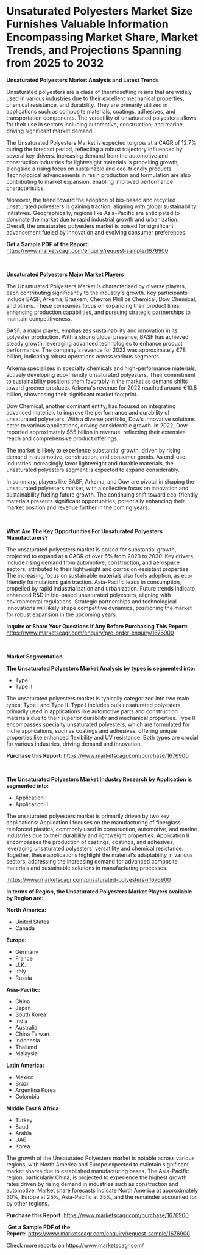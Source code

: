 <p><h1>Unsaturated Polyesters Market Size Furnishes Valuable Information Encompassing Market Share, Market Trends, and Projections Spanning from 2025 to 2032</h1></p><p><strong>Unsaturated Polyesters Market Analysis and Latest Trends</strong></p>
<p><p>Unsaturated polyesters are a class of thermosetting resins that are widely used in various industries due to their excellent mechanical properties, chemical resistance, and durability. They are primarily utilized in applications such as composite materials, coatings, adhesives, and transportation components. The versatility of unsaturated polyesters allows for their use in sectors including automotive, construction, and marine, driving significant market demand.</p><p>The Unsaturated Polyesters Market is expected to grow at a CAGR of 12.7% during the forecast period, reflecting a robust trajectory influenced by several key drivers. Increasing demand from the automotive and construction industries for lightweight materials is propelling growth, alongside a rising focus on sustainable and eco-friendly products. Technological advancements in resin production and formulation are also contributing to market expansion, enabling improved performance characteristics.</p><p>Moreover, the trend toward the adoption of bio-based and recycled unsaturated polyesters is gaining traction, aligning with global sustainability initiatives. Geographically, regions like Asia-Pacific are anticipated to dominate the market due to rapid industrial growth and urbanization. Overall, the unsaturated polyesters market is poised for significant advancement fueled by innovation and evolving consumer preferences.</p></p>
<p><strong>Get a Sample PDF of the Report:&nbsp;</strong> <a href="https://www.marketscagr.com/enquiry/request-sample/1676900?utm_campaign=1889&utm_medium=2&utm_source=Github&utm_content=ia&utm_term=24032025&utm_id=unsaturated-polyesters">https://www.marketscagr.com/enquiry/request-sample/1676900</a></p>
<p>&nbsp;</p>
<p><strong>Unsaturated Polyesters Major Market Players</strong></p>
<p><p>The Unsaturated Polyesters Market is characterized by diverse players, each contributing significantly to the industry's growth. Key participants include BASF, Arkema, Braskem, Chevron Phillips Chemical, Dow Chemical, and others. These companies focus on expanding their product lines, enhancing production capabilities, and pursuing strategic partnerships to maintain competitiveness.</p><p>BASF, a major player, emphasizes sustainability and innovation in its polyester production. With a strong global presence, BASF has achieved steady growth, leveraging advanced technologies to enhance product performance. The company's revenue for 2022 was approximately €78 billion, indicating robust operations across various segments.</p><p>Arkema specializes in specialty chemicals and high-performance materials, actively developing eco-friendly unsaturated polyesters. Their commitment to sustainability positions them favorably in the market as demand shifts toward greener products. Arkema's revenue for 2022 reached around €10.5 billion, showcasing their significant market footprint.</p><p>Dow Chemical, another dominant entity, has focused on integrating advanced materials to improve the performance and durability of unsaturated polyesters. With a diverse portfolio, Dow’s innovative solutions cater to various applications, driving considerable growth. In 2022, Dow reported approximately $55 billion in revenue, reflecting their extensive reach and comprehensive product offerings.</p><p>The market is likely to experience substantial growth, driven by rising demand in automotive, construction, and consumer goods. As end-use industries increasingly favor lightweight and durable materials, the unsaturated polyesters segment is expected to expand considerably.</p><p>In summary, players like BASF, Arkema, and Dow are pivotal in shaping the unsaturated polyesters market, with a collective focus on innovation and sustainability fueling future growth. The continuing shift toward eco-friendly materials presents significant opportunities, potentially enhancing their market position and revenue further in the coming years.</p></p>
<p>&nbsp;</p>
<p><strong>What Are The Key Opportunities For Unsaturated Polyesters Manufacturers?</strong></p>
<p><p>The unsaturated polyesters market is poised for substantial growth, projected to expand at a CAGR of over 5% from 2023 to 2030. Key drivers include rising demand from automotive, construction, and aerospace sectors, attributed to their lightweight and corrosion-resistant properties. The increasing focus on sustainable materials also fuels adoption, as eco-friendly formulations gain traction. Asia-Pacific leads in consumption, propelled by rapid industrialization and urbanization. Future trends indicate enhanced R&D in bio-based unsaturated polyesters, aligning with environmental regulations. Strategic partnerships and technological innovations will likely shape competitive dynamics, positioning the market for robust expansion in the upcoming years.</p></p>
<p><strong>Inquire or Share Your Questions If Any Before Purchasing This Report:</strong> <a href="https://www.marketscagr.com/enquiry/pre-order-enquiry/1676900?utm_campaign=1889&utm_medium=2&utm_source=Github&utm_content=ia&utm_term=24032025&utm_id=unsaturated-polyesters">https://www.marketscagr.com/enquiry/pre-order-enquiry/1676900</a></p>
<p>&nbsp;</p>
<p><strong>Market Segmentation</strong></p>
<p><strong>The Unsaturated Polyesters Market Analysis by types is segmented into:</strong></p>
<p><ul><li>Type I</li><li>Type II</li></ul></p>
<p><p>The unsaturated polyesters market is typically categorized into two main types: Type I and Type II. Type I includes bulk unsaturated polyesters, primarily used in applications like automotive parts and construction materials due to their superior durability and mechanical properties. Type II encompasses specialty unsaturated polyesters, which are formulated for niche applications, such as coatings and adhesives, offering unique properties like enhanced flexibility and UV resistance. Both types are crucial for various industries, driving demand and innovation.</p></p>
<p><strong>Purchase this Report:&nbsp;</strong><a href="https://www.marketscagr.com/purchase/1676900?utm_campaign=1889&utm_medium=2&utm_source=Github&utm_content=ia&utm_term=24032025&utm_id=unsaturated-polyesters">https://www.marketscagr.com/purchase/1676900</a></p>
<p>&nbsp;</p>
<p><strong>The Unsaturated Polyesters Market Industry Research by Application is segmented into:</strong></p>
<p><ul><li>Application I</li><li>Application II</li></ul></p>
<p><p>The unsaturated polyesters market is primarily driven by two key applications: Application I focuses on the manufacturing of fiberglass-reinforced plastics, commonly used in construction, automotive, and marine industries due to their durability and lightweight properties. Application II encompasses the production of castings, coatings, and adhesives, leveraging unsaturated polyesters' versatility and chemical resistance. Together, these applications highlight the material's adaptability in various sectors, addressing the increasing demand for advanced composite materials and sustainable solutions in manufacturing processes.</p></p>
<p><a href="https://www.marketscagr.com/unsaturated-polyesters-r1676900?utm_campaign=1889&utm_medium=2&utm_source=Github&utm_content=ia&utm_term=24032025&utm_id=unsaturated-polyesters">&nbsp;https://www.marketscagr.com/unsaturated-polyesters-r1676900</a></p>
<p><strong>In terms of Region, the Unsaturated Polyesters Market Players available by Region are:</strong></p>
<p>
    <p> <strong> North America: </strong>
        <ul>
            <li>United States</li>
            <li>Canada</li>
        </ul>
        </p> 
    <p> <strong> Europe: </strong>
        <ul>
            <li>Germany</li>
            <li>France</li>
            <li>U.K.</li>
            <li>Italy</li>
            <li>Russia</li>
        </ul>
        </p> 
    <p> <strong> Asia-Pacific: </strong>
        <ul>
            <li>China</li>
            <li>Japan</li>
            <li>South Korea</li>
            <li>India</li>
            <li>Australia</li>
            <li>China Taiwan</li>
            <li>Indonesia</li>
            <li>Thailand</li>
            <li>Malaysia</li>
        </ul>
        </p> 
    <p> <strong> Latin America: </strong>
        <ul>
            <li>Mexico</li>
            <li>Brazil</li>
            <li>Argentina Korea</li>
            <li>Colombia</li>
        </ul>
        </p> 
    <p> <strong> Middle East & Africa: </strong>
        <ul>
            <li>Turkey</li>
            <li>Saudi</li>
            <li>Arabia</li>
            <li>UAE</li>
            <li>Korea</li>
        </ul>
    </p>
    </p>
<p><p>The growth of the Unsaturated Polyesters market is notable across various regions, with North America and Europe expected to maintain significant market shares due to established manufacturing bases. The Asia-Pacific region, particularly China, is projected to experience the highest growth rates driven by rising demand in industries such as construction and automotive. Market share forecasts indicate North America at approximately 30%, Europe at 25%, Asia-Pacific at 35%, and the remainder accounted for by other regions.</p></p>
<p><strong>Purchase this Report: </strong><a href="https://www.marketscagr.com/purchase/1676900?utm_campaign=1889&utm_medium=2&utm_source=Github&utm_content=ia&utm_term=24032025&utm_id=unsaturated-polyesters">https://www.marketscagr.com/purchase/1676900</a></p>
<p>&nbsp;<strong>Get a Sample PDF of the Report:&nbsp;&nbsp;</strong><a href="https://www.marketscagr.com/enquiry/request-sample/1676900?utm_campaign=1889&utm_medium=2&utm_source=Github&utm_content=ia&utm_term=24032025&utm_id=unsaturated-polyesters">https://www.marketscagr.com/enquiry/request-sample/1676900</a></p>
<p><strong></strong></p>
<p>Check more reports on <a href="https://www.marketscagr.com/?utm_campaign=1889&utm_medium=2&utm_source=Github&utm_content=ia&utm_term=24032025&utm_id=unsaturated-polyesters">https://www.marketscagr.com/</a></p>